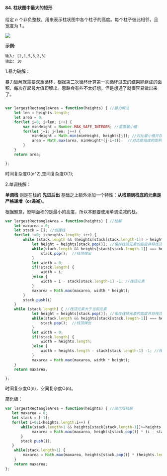 #### 84. 柱状图中最大的矩形

给定 *n* 个非负整数，用来表示柱状图中各个柱子的高度。每个柱子彼此相邻，且宽度为 1 。

![](/Users/chenchunlei/Desktop/myself/note/leetcode/Imgs/84.png)

**示例:**

```
输入: [2,1,5,6,2,3]
输出: 10
```

1.暴力破解：

暴力破解就需要双重循环，根据第二次循环计算第一次循环过去的结果能组成的面积，每次存起最大值即解出。思路会有些不太好想，但是想通了就很容易做出来了。

```js

var largestRectangleArea = function(heights) { //暴力解法
    let len = heights.length;
    let area = 0;
    for(let i=0; i<len; i++) {
        var minHeight = Number.MAX_SAFE_INTEGER; //重置最小值
        for(let j=i; j<len; j++) {   
            minHeight = Math.min(minHeight, heights[j]); //对比最小值并存起
            area = Math.max(area, minHeight*(j-i+1));  //对比能组成的面积；存起最大值
        }
    }
    return area;

};
```

时间复杂度O(n^2),空间复杂度O(1);

2.单调栈解：

**单调栈** 则是在栈的 **先进后出** 基础之上额外添加一个特性：**从栈顶到栈底的元素是严格递增（or递减）**。

根据题意，影响面积的是最小的高度，所以本题要使用单调递减的栈。

```js
var largestRectangleArea = function(heights) { //栈解
    let maxarea = 0; 
    let stack = []; //创建栈 
    for(let i=0; i<heights.length; i++) {
        while (stack.length && (heights[stack[stack.length-1]] > heights[i])) { //栈顶元素大于当前元素
            let height = heights[stack.pop()]; //保存栈顶元素的高度并将栈顶元素出栈；
            while(stack.length && heights[stack[stack.length-1]] === height) { //栈顶元素高度等于旧栈顶高度；
                stack.pop();  //栈顶弹出
            }
            let width = 0;
            if(!stack.length) { 
                width = i;
            }else { 
                width = i - stack[stack.length-1] -1; //栈顶元素
            }
            maxarea = Math.max(maxarea, width * height);
        }
        stack.push(i)
    }
    while (stack.length) { //栈顶元素大于当前元素
            let height = heights[stack.pop()]; //保存栈顶元素的高度并将栈顶元素出栈；
            while(stack.length && heights[stack[stack.length-1]] === height) { //栈顶元素高度等于旧栈顶高度；
                stack.pop();  //栈顶弹出
            }
            let width = 0;
            if(!stack.length) {
                width = heights.length;
            }else {
                width = heights.length - stack[stack.length-1] -1; //栈顶元素
            }
            maxarea = Math.max(maxarea, width * height);
    }
    return maxarea;

};

```

时间复杂度O(n)，空间复杂度O(n)。

简化版：

```js
var largestRectangleArea = function(heights) { //简化版栈解
   let maxarea = 0;
   let stack = [-1];
   for(let i=0;i<heights.length;i++) {
       while(stack.length>1 && heights[stack[stack.length-1]]>=heights[i]) {
            maxarea = Math.max(maxarea, heights[stack.pop()] * (i - stack[stack.length-1] - 1));
       }
       stack.push(i);
   }
    while(stack.length>1) { 
        maxarea = Math.max(maxarea, heights[stack.pop()] * (heights.length - stack[stack.length-1] - 1));
    }
    return maxarea;
};
```



